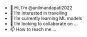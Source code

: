 - 👋 Hi, I’m @anilmandapati2022
- 👀 I’m interested in travelling
- 🌱 I’m currently learning ML models
- 💞️ I’m looking to collaborate on ...
- 📫 How to reach me ...

<!---
anilmandapati2022/anilmandapati2022 is a ✨ special ✨ repository because its `README.md` (this file) appears on your GitHub profile.
You can click the Preview link to take a look at your changes.
--->
